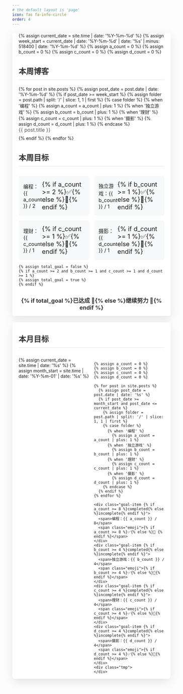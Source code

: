 ```yaml
---
# the default layout is 'page'
icon: fas fa-info-circle
order: 4
---
```

<style>
  .weekly-summary {
    font-family: -apple-system, BlinkMacSystemFont, 'Segoe UI', Roboto, Oxygen, Ubuntu, Cantarell, 'Open Sans', 'Helvetica Neue', sans-serif;
    margin: 20px auto;
    padding: 1px 20px;
    background-color: #ffffff;
    box-shadow: 0 10px 30px rgba(0,0,0,0.1);
    border-radius: 8px;
  }
  .weekly-summary h2 {
    font-size: 24px;
    color: #333;
    margin-bottom: 20px;
    border-bottom: 2px solid #eee;
    padding-bottom: 10px;
  }
  .weekly-summary ul {
    list-style-type: none;
    padding-left: 0;
  }
  .weekly-summary li {
    margin-bottom: 8px;
    font-size: 16px;
    color: #555;
  }
   .goal-summary {
    display: grid;
    grid-template-columns: repeat(2, minmax(200px, 1fr)); /* 修改为每行展示2个项目 */
    gap: 15px;
    margin-top: 30px;
  }
  .goal-item {
    padding: 15px;
    background-color: #f8f9fa;
    border-radius: 6px;
    font-size: 16px;
    display: flex;
    justify-content: space-between;
    align-items: center;
  }
  .goal-item.completed {
    background-color: #e8f5e9;
  }
  .emoji {
    font-size: 20px;
  }
  .total-goal {
    margin-top: 30px;
    margin-bottom: 15px;
    text-align: center;
    font-size: 18px;
    font-weight: bold;
    color: #333;
  }
</style>

<div class="weekly-summary">
  {% assign current_date = site.time | date: '%Y-%m-%d' %}
  {% assign week_start = current_date | date: '%Y-%m-%d' | date: '%s' | minus: 518400 | date: '%Y-%m-%d' %}
  {% assign a_count = 0 %}
  {% assign b_count = 0 %}
  {% assign c_count = 0 %}
  {% assign d_count = 0 %}
  
  <h2>本周博客</h2>
  <ul>
  {% for post in site.posts %}
    {% assign post_date = post.date | date: '%Y-%m-%d' %}
    {% if post_date >= week_start %}
      {% assign folder = post.path | split: '/' | slice: 1, 1 | first %}
      {% case folder %}
        {% when '编程' %}
          {% assign a_count = a_count | plus: 1 %}
        {% when '独立游戏' %}
          {% assign b_count = b_count | plus: 1 %}
        {% when '理财' %}
          {% assign c_count = c_count | plus: 1 %}
        {% when '摄影' %}
          {% assign d_count = d_count | plus: 1 %}
      {% endcase %}
      <li>{{ post.title }}</li>
    {% endif %}
  {% endfor %}
  </ul>
  
  <h2>本周目标</h2>
  <div class="goal-summary">
    <div class="goal-item {% if a_count >= 2 %}completed{% endif %}">
      <span>编程：{{ a_count }} / 2</span>
      <span class="emoji">{% if a_count >= 2 %}✅{% else %}🔲{% endif %}</span>
    </div>
    <div class="goal-item {% if b_count >= 1 %}completed{% endif %}">
      <span>独立游戏：{{ b_count }} / 1</span>
      <span class="emoji">{% if b_count >= 1 %}✅{% else %}🔲{% endif %}</span>
    </div>
    <div class="goal-item {% if c_count >= 1 %}completed{% endif %}">
      <span>理财：{{ c_count }} / 1</span>
      <span class="emoji">{% if c_count >= 1 %}✅{% else %}🔲{% endif %}</span>
    </div>
    <div class="goal-item {% if d_count >= 1 %}completed{% endif %}">
      <span>摄影：{{ d_count }} / 1</span>
      <span class="emoji">{% if d_count >= 1 %}✅{% else %}🔲{% endif %}</span>
    </div>
  </div>
  
    {% assign total_goal = false %}
    {% if a_count >= 2 and b_count >= 1 and c_count >= 1 and d_count >= 1 %}
    {% assign total_goal = true %}
    {% endif %}
  <div class="total-goal">
    {% if total_goal %}已达成 🎉{% else %}继续努力 💪{% endif %}
  </div>
</div>

<style>
  .monthly-summary {
    font-family: -apple-system, BlinkMacSystemFont, 'Segoe UI', Roboto, Oxygen, Ubuntu, Cantarell, 'Open Sans', 'Helvetica Neue', sans-serif;
    margin: 20px auto;
    padding: 1px 20px;
    background-color: #ffffff;
    box-shadow: 0 10px 30px rgba(0,0,0,0.1);
    border-radius: 8px;
  }
  .monthly-summary h2 {
    font-size: 24px;
    color: #333;
    margin-bottom: 20px;
    border-bottom: 2px solid #eee;
    padding-bottom: 10px;
  }
  .goal-summary {
    display: grid;
     grid-template-columns: repeat(2, minmax(200px, 1fr)); /* 修改为每行展示2个项目 */
    gap: 15px;
  }
  .goal-item {
    background-color: #f8f9fa;
    border-radius: 6px;
    padding: 15px;
    font-size: 16px;
    display: flex;
    justify-content: space-between;
    align-items: center;
  }
  .goal-item.completed {
    background-color: #e8f5e9;
  }
  .goal-item.incomplete {
    background-color: #f8f9fa;
  }
  .emoji {
    font-size: 20px;
  }
  .tmp {
    margin-top: 30px;
    margin-bottom: 5px;
  }
</style>

<div class="monthly-summary">
  <h2>本月目标</h2>
  <div class="goal-summary">
    {% assign current_date = site.time | date: '%s' %}
    {% assign month_start = site.time | date: '%Y-%m-01' | date: '%s' %}
    
    {% assign a_count = 0 %}
    {% assign b_count = 0 %}
    {% assign c_count = 0 %}
    {% assign d_count = 0 %}
    
    {% for post in site.posts %}
      {% assign post_date = post.date | date: '%s' %}
      {% if post_date >= month_start and post_date <= current_date %}
        {% assign folder = post.path | split: '/' | slice: 1, 1 | first %}
        {% case folder %}
          {% when '编程' %}
            {% assign a_count = a_count | plus: 1 %}
          {% when '独立游戏' %}
            {% assign b_count = b_count | plus: 1 %}
          {% when '理财' %}
            {% assign c_count = c_count | plus: 1 %}
          {% when '摄影' %}
            {% assign d_count = d_count | plus: 1 %}
        {% endcase %}
      {% endif %}
    {% endfor %}
    
    <div class="goal-item {% if a_count >= 8 %}completed{% else %}incomplete{% endif %}">
      <span>编程：{{ a_count }} / 8</span>
      <span class="emoji">{% if a_count >= 8 %}✅{% else %}🔲 {% endif %}</span>
    </div>
    <div class="goal-item {% if b_count >= 4 %}completed{% else %}incomplete{% endif %}">
      <span>独立游戏：{{ b_count }} / 4</span>
      <span class="emoji">{% if b_count >= 4 %}✅{% else %}🔲{% endif %}</span>
    </div>
    <div class="goal-item {% if c_count >= 4 %}completed{% else %}incomplete{% endif %}">
      <span>理财：{{ c_count }} / 4</span>
      <span class="emoji">{% if c_count >= 4 %}✅{% else %}🔲{% endif %}</span>
    </div>
    <div class="goal-item {% if d_count >= 4 %}completed{% else %}incomplete{% endif %}">
      <span>摄影：{{ d_count }} / 4</span>
      <span class="emoji">{% if d_count >= 4 %}✅{% else %}🔲{% endif %}</span>
    </div>
    <div class="tmp">
    </div>
  </div>
</div>